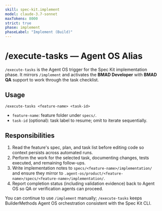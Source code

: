 ```yaml
---
skill: spec-kit.implement
model: claude-3.7-sonnet
maxTokens: 8000
strict: true
phase: implement
phaseLabel: "Implement (Build)"
---
```


# /execute-tasks — Agent OS Alias

`/execute-tasks` is the Agent OS trigger for the Spec Kit implementation phase. It mirrors `/implement` and activates the **BMAD Developer** with **BMAD QA** support to work through the task checklist.

## Usage

```
/execute-tasks <feature-name> <task-id>
```

- `feature-name`: feature folder under `specs/`.
- `task-id` (optional): task label to resume; omit to iterate sequentially.

## Responsibilities

1. Read the feature's spec, plan, and task list before editing code so context persists across automated runs.
2. Perform the work for the selected task, documenting changes, tests executed, and remaining follow-ups.
3. Write implementation notes to `specs/<feature-name>/implementation/` and ensure they mirror to `.agent-os/product/<feature-name>/specs/<feature-name>/implementation/`.
4. Report completion status (including validation evidence) back to Agent OS so QA or verification agents can proceed.

You can continue to use `/implement` manually; `/execute-tasks` keeps BuilderMethods Agent OS orchestration consistent with the Spec Kit CLI.
